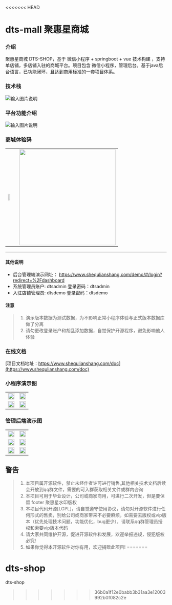<<<<<<< HEAD
# dts-mall 聚惠星商城

### 介绍
聚惠星商城 DTS-SHOP，基于 微信小程序 + springboot + vue 技术构建 ，支持单店铺，多店铺入驻的商城平台。项目包含 微信小程序，管理后台。基于java后台语言，已功能闭环，且达到商用标准的一套项目体系。

### 技术栈
![输入图片说明](https://www.shequlianshang.com/doc/img/jsz.png "技术栈.png")

### 平台功能介绍
![输入图片说明](https://www.shequlianshang.com/doc/img/gnjs.jpeg "聚惠星商城.jpg")

### 商城体验码
<table border="0">
<tbody>
   <tr>
     <td align="left" valign="middle">
        <img width="50%" src="https://www.shequlianshang.com/doc/img/scty1.jpeg">
     </td>
     <td align="right" valign="middle">
	<a href="https://jq.qq.com/?_wv=1027&k=5yH6R5E">
           <img width="300" height="300" src="https://www.shequlianshang.com/doc/img/scty2.png?raw=true">
	</a>
     </td>
    </tr>
</tbody>
</table>

--------------------------------
#### 其他说明
 * 后台管理端演示网址：  https://www.shequlianshang.com/demo/#/login?redirect=%2Fdashboard
 * 系统管理员账户: dtsadmin  登录密码：dtsadmin
 * 入驻店铺管理员: dtsdemo   登录密码：dtsdemo

#### 注意

> 1. 演示版本数据为测试数据，为不影响正常小程序体验与正式版本数据库做了分离
> 2. 请勿更改登录账户和胡乱添加数据，自觉保护开源程序，避免影响他人体验

### 在线文档

[项目文档地址：https://www.shequlianshang.com/doc](https://www.shequlianshang.com/doc)

### 小程序演示图
<table border="0">
<tbody>
   <tr>
     <td valign="middle">
        <img width="100%"  src="https://www.shequlianshang.com/doc/img/ys1.jpeg">
     </td>
     <td valign="middle">
        <img width="100%"  src="https://www.shequlianshang.com/doc/img/ys2.jpeg">
     </td>
    </tr>
    <tr>
     <td valign="middle">
        <img width="100%"  src="https://www.shequlianshang.com/doc/img/ys3.jpeg">
     </td>
     <td valign="middle">
        <img width="100%"  src="https://www.shequlianshang.com/doc/img/ys4.jpeg">
     </td>
    </tr>
</tbody>
</table>


### 管理后端演示图
<table border="0">
<tbody>
   <tr>
     <td valign="middle">
        <img width="100%" src="https://www.shequlianshang.com/doc/img/htys1.png">
     </td>
     <td valign="middle">
        <img width="100%" src="https://www.shequlianshang.com/doc/img/htys2.png">
     </td>
    </tr>
    <tr>
     <td valign="middle">
        <img width="100%" src="https://www.shequlianshang.com/doc/img/htys3.png">
     </td>
     <td valign="middle">
        <img width="100%" src="https://www.shequlianshang.com/doc/img/htys4.png">
     </td>
    </tr>
   <tr>
     <td valign="middle">
        <img width="100%" src="https://www.shequlianshang.com/doc/img/htys5.png">
     </td>
     <td valign="middle">
        <img width="100%" src="https://www.shequlianshang.com/doc/img/htys6.png">
     </td>
    </tr>
</tbody>
</table>

## 警告

> 1. 本项目属开源软件，禁止未经作者许可进行销售,其他相关技术文档后续会开放到qq群文件，需要的可入群获取相关文件或群内咨询
> 2. 本项目可用于毕业设计，公司或商家商用，可进行二次开发，但是要保留 footer 聚惠星水印版权
> 3. 本项目代码开源[LGPL]，请自觉遵守使用协议，请勿对开源软件进行任何形式的售卖，别给公司或商家带来不必要麻烦，如需要去版权或vip版本（优先处理技术问题，功能优化，bug更少），请联系qq群管理员授权和索要vip版本代码
> 4. 请大家共同维护开源，促进开源软件和发展，欢迎举报违规，侵犯版权必究!
> 5. 如果你觉得本开源软件对你有用，欢迎捐赠此项目!
=======
# dts-shop
dts-shop
>>>>>>> 36b0a1f12e0babb3b31aa3e12003992b0f082c2e
